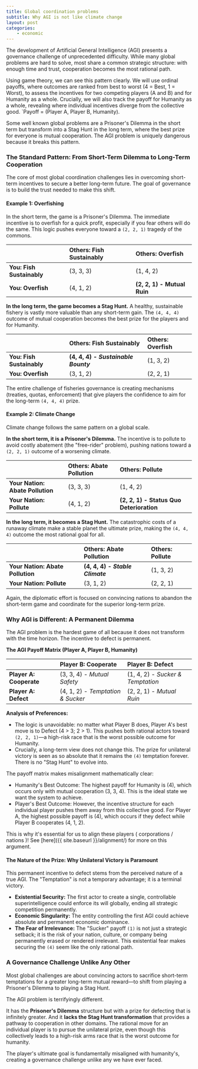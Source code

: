 ```yaml
---
title: Global coordination problems
subtitle: Why AGI is not like climate change
layout: post
categories:
    - economic
---
```


The development of Artificial General Intelligence (AGI) presents a governance challenge of unprecedented difficulty. While many global problems are hard to solve, most share a common strategic structure: with enough time and trust, cooperation becomes the most rational path.

Using game theory, we can see this pattern clearly. We will use ordinal payoffs, where outcomes are ranked from best to worst (4 = Best, 1 = Worst), to assess the incentives for two competing players (A and B) and for Humanity as a whole. Crucially, we will also track the payoff for Humanity as a whole, revealing where individual incentives diverge from the collective good. `Payoff = (Player A, Player B, Humanity).

Some well known global problems are a Prisoner's Dilemma in the short term but transform into a Stag Hunt in the long term, where the best prize for everyone is mutual cooperation. The AGI problem is uniquely dangerous because it breaks this pattern.

### The Standard Pattern: From Short-Term Dilemma to Long-Term Cooperation

The core of most global coordination challenges lies in overcoming short-term incentives to secure a better long-term future. The goal of governance is to build the trust needed to make this shift.

#### Example 1: Overfishing

In the short term, the game is a Prisoner's Dilemma. The immediate incentive is to overfish for a quick profit, especially if you fear others will do the same. This logic pushes everyone toward a `(2, 2, 1)` tragedy of the commons.

| | **Others: Fish Sustainably** | **Others: Overfish** |
| :--- | :--- | :--- |
| **You: Fish Sustainably** | (3, 3, 3) | (1, 4, 2) |
| **You: Overfish** | (4, 1, 2) | **(2, 2, 1) - Mutual Ruin** |

**In the long term, the game becomes a Stag Hunt.** A healthy, sustainable fishery is vastly more valuable than any short-term gain. The `(4, 4, 4)` outcome of mutual cooperation becomes the best prize for the players and for Humanity.

| | **Others: Fish Sustainably** | **Others: Overfish** |
| :--- | :--- | :--- |
| **You: Fish Sustainably** | **(4, 4, 4) - *Sustainable Bounty*** | (1, 3, 2) |
| **You: Overfish** | (3, 1, 2) | (2, 2, 1) |

The entire challenge of fisheries governance is creating mechanisms (treaties, quotas, enforcement) that give players the confidence to aim for the long-term `(4, 4, 4)` prize.

#### Example 2: Climate Change

Climate change follows the same pattern on a global scale.

**In the short term, it is a Prisoner's Dilemma.** The incentive is to pollute to avoid costly abatement (the "free-rider" problem), pushing nations toward a `(2, 2, 1)` outcome of a worsening climate.

| | **Others: Abate Pollution** | **Others: Pollute** |
| :--- | :--- | :--- |
| **Your Nation: Abate Pollution** | (3, 3, 3) | (1, 4, 2) |
| **Your Nation: Pollute** | (4, 1, 2) | **(2, 2, 1) - Status Quo Deterioration** |

**In the long term, it becomes a Stag Hunt.** The catastrophic costs of a runaway climate make a stable planet the ultimate prize, making the `(4, 4, 4)` outcome the most rational goal for all.

| | **Others: Abate Pollution** | **Others: Pollute** |
| :--- | :--- | :--- |
| **Your Nation: Abate Pollution** | **(4, 4, 4) - *Stable Climate*** | (1, 3, 2) |
| **Your Nation: Pollute** | (3, 1, 2) | (2, 2, 1) |

Again, the diplomatic effort is focused on convincing nations to abandon the short-term game and coordinate for the superior long-term prize.

### Why AGI is Different: A Permanent Dilemma

The AGI problem is the hardest game of all because it does not transform with the time horizon. The incentive to defect is permanent.

**The AGI Payoff Matrix (Player A, Player B, Humanity)**

| | **Player B: Cooperate** | **Player B: Defect** |
| :--- | :--- | :--- |
| **Player A: Cooperate** | (3, 3, 4) - *Mutual Safety* | (1, 4, 2) - *Sucker & Temptation* |
| **Player A: Defect** | (4, 1, 2) - *Temptation & Sucker* | (2, 2, 1) - *Mutual Ruin* |

**Analysis of Preferences:**

*   The logic is unavoidable: no matter what Player B does, Player A's best move is to Defect (4 > 3; 2 > 1). This pushes both rational actors toward `(2, 2, 1)`—a high-risk race that is the worst possible outcome for Humanity.
*   Crucially, a long-term view does not change this. The prize for unilateral victory is seen as so absolute that it remains the `(4)` temptation forever. There is no "Stag Hunt" to evolve into.

<!-- this is the core of AI governance alignment!?
see https://act65.github.io/alignment/  (add ref?)
the players payoffs are not 'aligned' with humanities. we see it here! 
-->

The payoff matrix makes misalignment mathematically clear:

- Humanity's Best Outcome: The highest payoff for Humanity is (4), which occurs only with mutual cooperation (3, 3, 4). This is the ideal state we want the system to achieve.
- Player's Best Outcome: However, the incentive structure for each individual player pushes them away from this collective good. For Player A, the highest possible payoff is (4), which occurs if they defect while Player B cooperates (4, 1, 2).

This is why it's essential for us to align these players ( corporations / nations )! See [here]({{ site.baseurl }}/alignment/) for more on this argument.

#### The Nature of the Prize: Why Unilateral Victory is Paramount

This permanent incentive to defect stems from the perceived nature of a true AGI. The "Temptation" is not a temporary advantage; it is a terminal victory.

*   **Existential Security:** The first actor to create a single, controllable superintelligence could enforce its will globally, ending all strategic competition permanently.
*   **Economic Singularity:** The entity controlling the first AGI could achieve absolute and permanent economic dominance.
*   **The Fear of Irrelevance:** The "Sucker" payoff `(1)` is not just a strategic setback; it is the risk of your nation, culture, or company being permanently erased or rendered irrelevant. This existential fear makes securing the `(4)` seem like the only rational path.

### A Governance Challenge Unlike Any Other

Most global challenges are about convincing actors to sacrifice short-term temptations for a greater long-term mutual reward—to shift from playing a Prisoner's Dilemma to playing a Stag Hunt.

The AGI problem is terrifyingly different.

It has the **Prisoner's Dilemma** structure but with a prize for defecting that is infinitely greater. And it **lacks the Stag Hunt transformation** that provides a pathway to cooperation in other domains. The rational move for an individual player is to pursue the unilateral prize, even though this collectively leads to a high-risk arms race that is the worst outcome for humanity.

The player's ultimate goal is fundamentally misaligned with humanity's, creating a governance challenge unlike any we have ever faced.